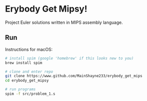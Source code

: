 # Erybody Get Mipsy!

Project Euler solutions written in MIPS assembly language.

## Run

Instructions for macOS:

```bash
# install spim (google 'homebrew' if this looks new to you)
brew install spim

# clone and enter repo
git clone https://www.github.com/MainShayne233/erybody_get_mips
cd erybody_get_mipsy

# run programs
spim -f src/problem_1.s
```
